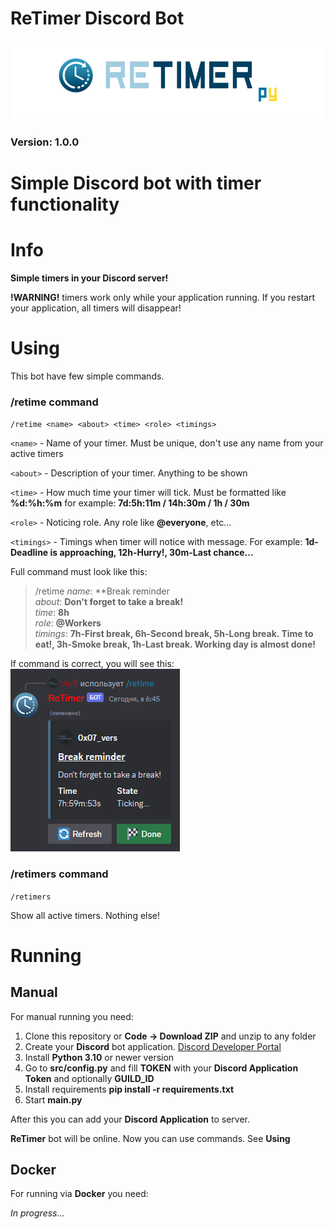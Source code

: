 # ReTimer Discord Bot
![logo](https://github.com/VerS7/python-discord-retimer/blob/master/assets/logo.png)

### Version: 1.0.0

# Simple Discord bot with timer functionality

# Info

**Simple timers in your Discord server!**

**!WARNING!** timers work only while your application running. If you restart your application, all timers will disappear!

# Using

This bot have few simple commands.

### /retime command

`/retime <name> <about> <time> <role> <timings>`

`<name>` - Name of your timer. Must be unique, don't use any name from your active timers

`<about>` - Description of your timer. Anything to be shown

`<time>` - How much time your timer will tick. Must be formatted like **%d:%h:%m** for example: **7d:5h:11m / 14h:30m / 1h / 30m**

`<role>` - Noticing role. Any role like **@everyone**, etc...

`<timings>` - Timings when timer will notice with message. For example: **1d-Deadline is approaching, 12h-Hurry!, 30m-Last chance...** 

Full command must look like this:  
>/retime _name_: **Break reminder  
> _about_: **Don't forget to take a break!**  
> _time_: **8h**  
> _role_: **@Workers**  
> _timings_: **7h-First break, 6h-Second break, 5h-Long break. Time to eat!, 
> 3h-Smoke break, 1h-Last break. Working day is almost done!**

If command is correct, you will see this:  
![retimer_example](https://github.com/VerS7/python-discord-retimer/blob/master/assets/retime_example.png)

### /retimers command

`/retimers`

Show all active timers. Nothing else!

# Running

## Manual
For manual running you need:
1. Clone this repository or **Code -> Download ZIP** and unzip to any folder 
2. Create your **Discord** bot application. [Discord Developer Portal](https://discord.com/developers/applications/)
3. Install **Python 3.10** or newer version
4. Go to **src/config.py** and fill **TOKEN** with your **Discord Application Token** and optionally **GUILD_ID**
5. Install requirements **pip install -r requirements.txt**
6. Start **main.py**

After this you can add your **Discord Application** to server.

**ReTimer** bot will be online. Now you can use commands. See **Using**

## Docker
For running via **Docker** you need:

_In progress..._
